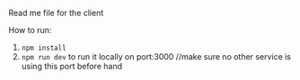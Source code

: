 Read me file for the client

How to run:
1. `npm install` 
2. `npm run dev` to run it locally on port:3000 //make sure no other service is using this port before hand
